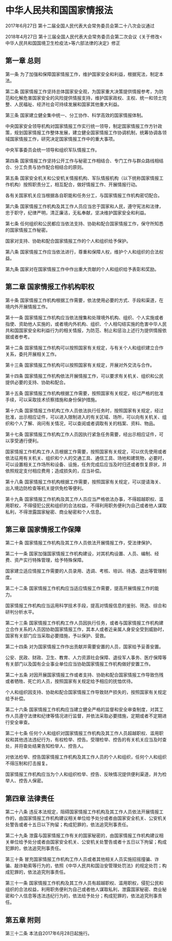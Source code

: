 # 中华人民共和国国家情报法

2017年6月27日 第十二届全国人民代表大会常务委员会第二十八次会议通过

2018年4月27日 第十三届全国人民代表大会常务委员会第二次会议《关于修改<中华人民共和国国境卫生检疫法>等六部法律的决定》修正

<!-- INFO END -->

## 第一章 总则

第一条 为了加强和保障国家情报工作，维护国家安全和利益，根据宪法，制定本法。

第二条 国家情报工作坚持总体国家安全观，为国家重大决策提供情报参考，为防范和化解危害国家安全的风险提供情报支持，维护国家政权、主权、统一和领土完整、人民福祉、经济社会可持续发展和国家其他重大利益。

第三条 国家建立健全集中统一、分工协作、科学高效的国家情报体制。

中央国家安全领导机构对国家情报工作实行统一领导，制定国家情报工作方针政策，规划国家情报工作整体发展，建立健全国家情报工作协调机制，统筹协调各领域国家情报工作，研究决定国家情报工作中的重大事项。

中央军事委员会统一领导和组织军队情报工作。

第四条 国家情报工作坚持公开工作与秘密工作相结合、专门工作与群众路线相结合、分工负责与协作配合相结合的原则。

第五条 国家安全机关和公安机关情报机构、军队情报机构（以下统称国家情报工作机构）按照职责分工，相互配合，做好情报工作、开展情报行动。

各有关国家机关应当根据各自职能和任务分工，与国家情报工作机构密切配合。

第六条 国家情报工作机构及其工作人员应当忠于国家和人民，遵守宪法和法律，忠于职守，纪律严明，清正廉洁，无私奉献，坚决维护国家安全和利益。

第七条 任何组织和公民都应当依法支持、协助和配合国家情报工作，保守所知悉的国家情报工作秘密。

国家对支持、协助和配合国家情报工作的个人和组织给予保护。

第八条 国家情报工作应当依法进行，尊重和保障人权，维护个人和组织的合法权益。

第九条 国家对在国家情报工作中作出重大贡献的个人和组织给予表彰和奖励。

## 第二章 国家情报工作机构职权

第十条 国家情报工作机构根据工作需要，依法使用必要的方式、手段和渠道，在境内外开展情报工作。

第十一条 国家情报工作机构应当依法搜集和处理境外机构、组织、个人实施或者指使、资助他人实施的，或者境内外机构、组织、个人相勾结实施的危害中华人民共和国国家安全和利益行为的相关情报，为防范、制止和惩治上述行为提供情报依据或者参考。

第十二条 国家情报工作机构可以按照国家有关规定，与有关个人和组织建立合作关系，委托开展相关工作。

第十三条 国家情报工作机构可以按照国家有关规定，开展对外交流与合作。

第十四条 国家情报工作机构依法开展情报工作，可以要求有关机关、组织和公民提供必要的支持、协助和配合。

第十五条 国家情报工作机构根据工作需要，按照国家有关规定，经过严格的批准手续，可以采取技术侦察措施和身份保护措施。

第十六条 国家情报工作机构工作人员依法执行任务时，按照国家有关规定，经过批准，出示相应证件，可以进入限制进入的有关区域、场所，可以向有关机关、组织和个人了解、询问有关情况，可以查阅或者调取有关的档案、资料、物品。

第十七条 国家情报工作机构工作人员因执行紧急任务需要，经出示相应证件，可以享受通行便利。

国家情报工作机构工作人员根据工作需要，按照国家有关规定，可以优先使用或者依法征用有关机关、组织和个人的交通工具、通信工具、场地和建筑物，必要时，可以设置相关工作场所和设备、设施，任务完成后应当及时归还或者恢复原状，并依照规定支付相应费用；造成损失的，应当补偿。

第十八条 国家情报工作机构根据工作需要，按照国家有关规定，可以提请海关、出入境边防检查等机关提供免检等便利。

第十九条 国家情报工作机构及其工作人员应当严格依法办事，不得超越职权、滥用职权，不得侵犯公民和组织的合法权益，不得利用职务便利为自己或者他人谋取私利，不得泄露国家秘密、商业秘密和个人信息。

## 第三章 国家情报工作保障

第二十条 国家情报工作机构及其工作人员依法开展情报工作，受法律保护。

第二十一条 国家加强国家情报工作机构建设，对其机构设置、人员、编制、经费、资产实行特殊管理，给予特殊保障。

国家建立适应情报工作需要的人员录用、选调、考核、培训、待遇、退出等管理制度。

第二十二条 国家情报工作机构应当适应情报工作需要，提高开展情报工作的能力。

国家情报工作机构应当运用科学技术手段，提高对情报信息的鉴别、筛选、综合和研判分析水平。

第二十三条 国家情报工作机构工作人员因执行任务，或者与国家情报工作机构建立合作关系的人员因协助国家情报工作，其本人或者近亲属人身安全受到威胁时，国家有关部门应当采取必要措施，予以保护、营救。

第二十四条 对为国家情报工作作出贡献并需要安置的人员，国家给予妥善安置。

公安、民政、财政、卫生、教育、人力资源社会保障、退役军人事务、医疗保障等有关部门以及国有企业事业单位应当协助国家情报工作机构做好安置工作。

第二十五条 对因开展国家情报工作或者支持、协助和配合国家情报工作导致伤残或者牺牲、死亡的人员，按照国家有关规定给予相应的抚恤优待。

个人和组织因支持、协助和配合国家情报工作导致财产损失的，按照国家有关规定给予补偿。

第二十六条 国家情报工作机构应当建立健全严格的监督和安全审查制度，对其工作人员遵守法律和纪律等情况进行监督，并依法采取必要措施，定期或者不定期进行安全审查。

第二十七条 任何个人和组织对国家情报工作机构及其工作人员超越职权、滥用职权和其他违法违纪行为，有权检举、控告。受理检举、控告的有关机关应当及时查处，并将查处结果告知检举人、控告人。

对依法检举、控告国家情报工作机构及其工作人员的个人和组织，任何个人和组织不得压制和打击报复。

国家情报工作机构应当为个人和组织检举、控告、反映情况提供便利渠道，并为检举人、控告人保密。

## 第四章 法律责任

第二十八条 违反本法规定，阻碍国家情报工作机构及其工作人员依法开展情报工作的，由国家情报工作机构建议相关单位给予处分或者由国家安全机关、公安机关处警告或者十五日以下拘留；构成犯罪的，依法追究刑事责任。

第二十九条 泄露与国家情报工作有关的国家秘密的，由国家情报工作机构建议相关单位给予处分或者由国家安全机关、公安机关处警告或者十五日以下拘留；构成犯罪的，依法追究刑事责任。

第三十条 冒充国家情报工作机构工作人员或者其他相关人员实施招摇撞骗、诈骗、敲诈勒索等行为的，依照《中华人民共和国治安管理处罚法》的规定处罚；构成犯罪的，依法追究刑事责任。

第三十一条 国家情报工作机构及其工作人员有超越职权、滥用职权，侵犯公民和组织的合法权益，利用职务便利为自己或者他人谋取私利，泄露国家秘密、商业秘密和个人信息等违法违纪行为的，依法给予处分；构成犯罪的，依法追究刑事责任。

## 第五章 附则

第三十二条 本法自2017年6月28日起施行。
